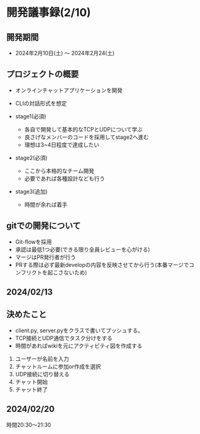 # 開発議事録(2/10)

## 開発期間

- 2024年2月10日(土) 〜 2024年2月24(土)


## プロジェクトの概要

- オンラインチャットアプリケーションを開発
- CLIの対話形式を想定

- stage1(必須)
    - 各自で開発して基本的なTCPとUDPについて学ぶ
    - 良さげなメンバーのコードを採用してstage2へ進む
    - 理想は3~4日程度で達成したい
- stage2(必須)
    - ここから本格的なチーム開発
    - 必要であれば各種設計なども行う
- stage3(追加)
    - 時間が余れば着手

## gitでの開発について
- Git-flowを採用
- 承認は最低1つ必要(できる限り全員レビューを心がける)
- マージはPR発行者が行う
- PRする際は必ず最新developの内容を反映させてから行う(本番マージでコンフリクトを起こさないため)

## 2024/02/13

## 決めたこと

- client.py, server.pyをクラスで書いてプッシュする。
- TCP接続とUDP通信でタスク分けをする
- 時間があればwikiを元にアクティビティ図を作成する

1. ユーザーが名前を入力
2. チャットルームに参加or作成を選択
3. UDP接続に切り替える
4. チャット開始
5. チャット終了


## 2024/02/20
時間20:30～21:30